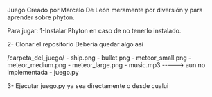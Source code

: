Juego Creado por Marcelo De León meramente por diversión y para aprender sobre phyton.

Para jugar: 
1-Instalar Phyton en caso de no tenerlo instalado.

2- Clonar el repositorio
Debería quedar algo así 

/carpeta_del_juego/
    - ship.png
    - bullet.png
    - meteor_small.png
    - meteor_medium.png
    - meteor_large.png
    - music.mp3 -----> aun no implementada
    - juego.py

3- Ejecutar juego.py ya sea directamente o desde cualui
